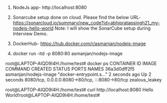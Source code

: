 1. NodeJs app- http://localhost:8080


2. Sonarcube setup done on cloud. Please find the below URL-
https://sonarcloud.io/summary/new_code?id=abhipratapsingh21_my-nodejs-hello-world
Note: I will show the SonarCube setup during Interview Demo.


3. DockerHub- https://hub.docker.com/r/asmanjan/nodejs-image



4. docker run -itd -p 8080:80 asmanjan/nodejs-image

root@LAPTOP-AIQD9I4H:/home/test# docker ps
CONTAINER ID   IMAGE                   COMMAND                  CREATED         STATUS         PORTS
                         NAMES
36a3d0dff2f5   asmanjan/nodejs-image   "docker-entrypoint.s…"   2 seconds ago   Up 2 seconds   8080/tcp, 0.0.0.0:8080->80/tcp, :::8080->80/tcp   zealous_leakey


root@LAPTOP-AIQD9I4H:/home/test# curl http://localhost:8080
Hello World!root@LAPTOP-AIQD9I4H:/home/test#
